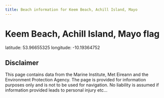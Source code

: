 ```yaml
---
title: Beach information for Keem Beach, Achill Island, Mayo
---
```

# Keem Beach, Achill Island, Mayo <span class="material-icons blue-flag">flag</span>

<div class="location-info">latitude: 53.96655325 longitude: -10.19364752</div>
<div class="met-eireann-warnings"></div>
<div></div>

## Disclaimer

This page contains data from the Marine Institute, 
Met Eireann and the Environment Protection Agency. The page is provided for
information purposes only and is not to be used for navigation. No liability 
is assumed if information provided leads to personal injury etc...